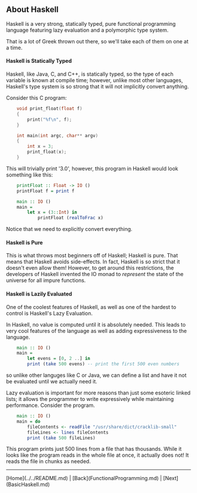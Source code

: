 About Haskell
-------------

Haskell is a very strong, statically typed, pure functional programming
language featuring lazy evaluation and a polymorphic type system.

That is a lot of Greek thrown out there, so we'll take each of them
on one at a time.

#### Haskell is Statically Typed

Haskell, like Java, C, and C++, is statically typed, so the type of each
variable is known at compile time; however, unlike most other languages,
Haskell's type system is so strong that it will not implicitly convert anything.

Consider this C program:

```c
    void print_float(float f)
    {
        print("%f\n", f);
    }

    int main(int argc, char** argv)
    {
        int x = 3;
        print_float(x);
    }
```

This will trivially print '3.0', however, this program in Haskell would look something
like this:

```haskell
    printFloat :: Float -> IO ()
    printFloat f = print f

    main :: IO ()
    main =
        let x = (3::Int) in
            printFloat (realToFrac x)
```

Notice that we need to explicitly convert everything.

#### Haskell is Pure

This is what throws most beginners off of Haskell; Haskell is pure. That means
that Haskell avoids side-effects. In fact, Haskell is so strict that it doesn't
even allow them! However, to get around this restrictions, the developers of
Haskell invented the IO monad to *represent* the state of the universe for all
impure functions.

#### Haskell is Lazily Evaluated

One of the coolest features of Haskell, as well as one of the hardest to
control is Haskell's Lazy Evaluation.

In Haskell, no value is computed until it is absolutely needed. This leads to very
cool features of the language as well as adding expressiveness to the language.

```haskell
    main :: IO ()
    main =
        let evens = [0, 2 ..] in
        print (take 500 evens) -- print the first 500 even numbers
```

so unlike other languges like C or Java, we can define a list and have it not be
evaluated until we actually need it.

Lazy evaluation is important for more reasons than just some esoteric linked lists; it
allows the programmer to write expressively while maintaining performance. Consider
the program.

```haskell
    main :: IO ()
    main = do
        fileContents <- readFile "/usr/share/dict/cracklib-small"
        fileLines <- lines fileContents
        print (take 500 fileLines)
```

This program prints just 500 lines from a file that has thousands. While it looks like the program
reads in the whole file at once, it actually does not! It reads the file in chunks as needed.

<!---
At the bottom of every page we need a next and previous button 
-->
<hr>
[Home](../../README.md) | [Back](FunctionalProgramming.md) | [Next](BasicHaskell.md)